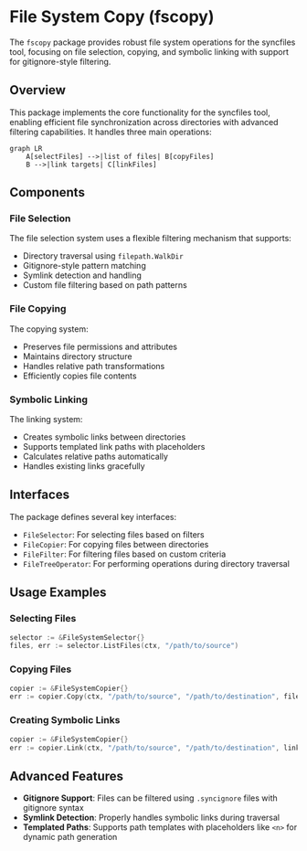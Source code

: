 # File System Copy (fscopy)

The `fscopy` package provides robust file system operations for the syncfiles tool, focusing on file selection, copying, and symbolic linking with support for gitignore-style filtering.

## Overview

This package implements the core functionality for the syncfiles tool, enabling efficient file synchronization across directories with advanced filtering capabilities. It handles three main operations:

```mermaid
graph LR
    A[selectFiles] -->|list of files| B[copyFiles]
    B -->|link targets| C[linkFiles]
```

## Components

### File Selection

The file selection system uses a flexible filtering mechanism that supports:

- Directory traversal using `filepath.WalkDir`
- Gitignore-style pattern matching
- Symlink detection and handling
- Custom file filtering based on path patterns

### File Copying

The copying system:

- Preserves file permissions and attributes
- Maintains directory structure
- Handles relative path transformations
- Efficiently copies file contents

### Symbolic Linking

The linking system:

- Creates symbolic links between directories
- Supports templated link paths with placeholders
- Calculates relative paths automatically
- Handles existing links gracefully

## Interfaces

The package defines several key interfaces:

- `FileSelector`: For selecting files based on filters
- `FileCopier`: For copying files between directories
- `FileFilter`: For filtering files based on custom criteria
- `FileTreeOperator`: For performing operations during directory traversal

## Usage Examples

### Selecting Files

```go
selector := &FileSystemSelector{}
files, err := selector.ListFiles(ctx, "/path/to/source")
```

### Copying Files

```go
copier := &FileSystemCopier{}
err := copier.Copy(ctx, "/path/to/source", "/path/to/destination", files...)
```

### Creating Symbolic Links

```go
copier := &FileSystemCopier{}
err := copier.Link(ctx, "/path/to/source", "/path/to/destination", linkRequests...)
```

## Advanced Features

- **Gitignore Support**: Files can be filtered using `.syncignore` files with gitignore syntax
- **Symlink Detection**: Properly handles symbolic links during traversal
- **Templated Paths**: Supports path templates with placeholders like `<n>` for dynamic path generation
